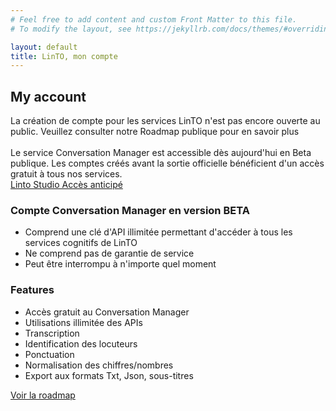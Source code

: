 ```yaml
---
# Feel free to add content and custom Front Matter to this file.
# To modify the layout, see https://jekyllrb.com/docs/themes/#overriding-theme-defaults

layout: default
title: LinTO, mon compte
---
```

<div id="body" class="flex col">
  <section>
    <div class="container">
      <h1 class="big-title centered">My account</h1>
        <div class="disclaimer flex row justify-center">
        La création de compte pour les services LinTO n'est pas encore ouverte au public. Veuillez consulter notre Roadmap publique pour en savoir plus
        <br/>
        <br/>
        Le service Conversation Manager est accessible dès aujourd'hui en Beta publique. Les comptes créés avant la sortie officielle bénéficient d'un accès gratuit à tous nos services. 
      </div>
          <div class="flex row align-center justify-center">
      <a href="https://studio.linto.app" target="_blank" class="btn-cta blue">Linto Studio Accès anticipé</a>
    </div>
      <div class="flex row">
        <div class="flex1 flex col padding-20">
          <h3>Compte Conversation Manager en version BETA</h3>
          <ul>
            <li>Comprend une clé d'API illimitée permettant d'accéder à tous les services cognitifs de LinTO</li>
            <li class="cross">Ne comprend pas de garantie de service</li>
            <li class="cross">Peut être interrompu à n'importe quel moment</li>
          </ul>
        </div>
        <div class="flex1 flex col padding-20">
          <h3>Features</h3>
          <ul>
            <li>Accès gratuit au Conversation Manager</li>
            <li>Utilisations illimitée des APIs</li>
            <li>Transcription</li>
            <li>Identification des locuteurs</li>
            <li>Ponctuation</li>
            <li>Normalisation des chiffres/nombres</li>
            <li>Export aux formats Txt, Json, sous-titres</li>
          </ul>
        </div>
      </div>
    </div>
    <div class="flex row align-center justify-center">
      <a href="https://github.com/orgs/linto-ai/projects/6" target="_blank" class="btn-cta blue">Voir la roadmap</a>
    </div>
  </section>
</div>